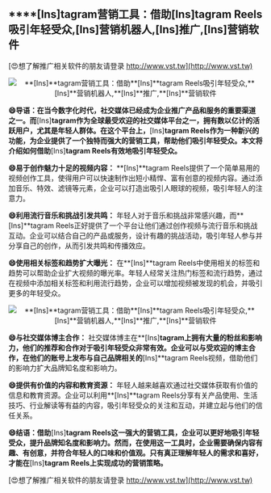 ## ****[Ins]**tagram营销工具：借助**[Ins]**tagram Reels吸引年轻受众,**[Ins]**营销机器人,**[Ins]**推广,**[Ins]**营销软件**

[😍想了解推广相关软件的朋友请登录 http://www.vst.tw](http://www.vst.tw)

 <center><img src="https://vst.tw/MP4/tuiguang/png/8.png" alt="**[Ins]**tagram营销工具：借助**[Ins]**tagram Reels吸引年轻受众,**[Ins]**营销机器人,**[Ins]**推广,**[Ins]**营销软件"></center>

**😄导语：在当今数字化时代，社交媒体已经成为企业推广产品和服务的重要渠道之一。而**[Ins]**tagram作为全球最受欢迎的社交媒体平台之一，拥有数以亿计的活跃用户，尤其是年轻人群体。在这个平台上，**[Ins]**tagram Reels作为一种新兴的功能，为企业提供了一个独特而强大的营销工具，帮助他们吸引年轻受众。本文将介绍如何借助**[Ins]**tagram Reels有效地吸引年轻受众。**

**😄易于创作魅力十足的视频内容：**
**[Ins]**tagram Reels提供了一个简单易用的视频创作工具，使得用户可以快速制作出短小精悍、富有创意的视频内容。通过添加音乐、特效、滤镜等元素，企业可以打造出吸引人眼球的视频，吸引年轻人的注意力。

**😄利用流行音乐和挑战引发共鸣：**
年轻人对于音乐和挑战非常感兴趣，而**[Ins]**tagram Reels正好提供了一个平台让他们通过创作视频与流行音乐和挑战互动。企业可以结合自己的产品或服务，设计有趣的挑战活动，吸引年轻人参与并分享自己的创作，从而引发共鸣和传播效应。

**😄使用相关标签和趋势扩大曝光：**
在**[Ins]**tagram Reels中使用相关的标签和趋势可以帮助企业扩大视频的曝光率。年轻人经常关注热门标签和流行趋势，通过在视频中添加相关标签和利用流行趋势，企业可以增加视频被发现的机会，并吸引更多的年轻受众。

 <center><img src="https://vst.tw/MP4/tuiguang/png/1.png" alt="**[Ins]**tagram营销工具：借助**[Ins]**tagram Reels吸引年轻受众,**[Ins]**营销机器人,**[Ins]**推广,**[Ins]**营销软件"></center>

**😄与社交媒体博主合作：**
社交媒体博主在**[Ins]**tagram上拥有大量的粉丝和影响力，他们的推荐和合作对于吸引年轻受众非常有效。企业可以与受欢迎的博主合作，在他们的账号上发布与自己品牌相关的**[Ins]**tagram Reels视频，借助他们的影响力扩大品牌知名度和影响力。

**😄提供有价值的内容和教育资源：**
年轻人越来越喜欢通过社交媒体获取有价值的信息和教育资源。企业可以利用**[Ins]**tagram Reels分享有关产品使用、生活技巧、行业解读等有益的内容，吸引年轻受众的关注和互动，并建立起与他们的信任关系。

**😄结语：借助**[Ins]**tagram Reels这一强大的营销工具，企业可以更好地吸引年轻受众，提升品牌知名度和影响力。然而，在使用这一工具时，企业需要确保内容有趣、有创意，并符合年轻人的口味和价值观。只有真正理解年轻人的需求和喜好，才能在**[Ins]**tagram Reels上实现成功的营销策略。**

[😍想了解推广相关软件的朋友请登录 http://www.vst.tw](http://www.vst.tw)



